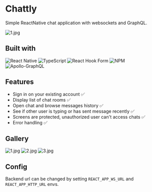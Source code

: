 
# Chattly
Simple ReactNative chat application with websockets and GraphQL.

![1.jpg](media/1.jpg)


## Built with
![React Native](https://img.shields.io/badge/react_native-%2320232a.svg?style=for-the-badge&logo=react&logoColor=%2361DAFB)
![TypeScript](https://img.shields.io/badge/typescript-%23007ACC.svg?style=for-the-badge&logo=typescript&logoColor=white)
![React Hook Form](https://img.shields.io/badge/React%20Hook%20Form-%23EC5990.svg?style=for-the-badge&logo=reacthookform&logoColor=white)
![NPM](https://img.shields.io/badge/NPM-%23CB3837.svg?style=for-the-badge&logo=npm&logoColor=white)
![Apollo-GraphQL](https://img.shields.io/badge/-ApolloGraphQL-311C87?style=for-the-badge&logo=apollo-graphql)


## Features
- Sign in on your existing account ✅
- Display list of chat rooms ✅
- Open chat and browse messages history ✅
- See if other user is typing or has sent message recently ✅
- Screens are protected, unauthorized user can't access chats ✅
- Error handling ✅

## Gallery
![1.jpg](media/1.jpg)
![2.jpg](media/2.jpg)
![3.jpg](media/3.jpg)

## Config
Backend url can be changed by setting `REACT_APP_WS_URL` and `REACT_APP_HTTP_URL` envs.
